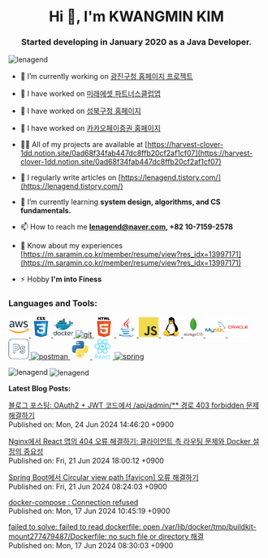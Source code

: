 <h1 align="center">Hi 👋, I'm KWANGMIN KIM</h1>
<h3 align="center">Started developing in January 2020 as a Java Developer.</h3>

<p align="left"> <img src="https://komarev.com/ghpvc/?username=lenagend&label=Profile%20views&color=0e75b6&style=flat" alt="lenagend" /> </p>

- 🔭 I’m currently working on [광진구청 홈페이지 프로젝트](https://www.gwangjin.go.kr/portal/main/main.do)

- 🔭 I have worked on [미래에셋 파트너스클럽앱](https://partnersclub.co.kr/)

- 🔭 I have worked on [성북구청 홈페이지](https://www.sb.go.kr/)

- 🔭 I have worked on [카카오페이증권 홈페이지](https://kakaopaysec.com/)

- 👨‍💻 All of my projects are available at [https://harvest-clover-1dd.notion.site/0ad68f34fab447dc8ffb20cf2af1cf07](https://harvest-clover-1dd.notion.site/0ad68f34fab447dc8ffb20cf2af1cf07)

- 📝 I regularly write articles on [https://lenagend.tistory.com/](https://lenagend.tistory.com/)

- 🌱 I’m currently learning **system design, algorithms, and CS fundamentals.**

- 📫 How to reach me **lenagend@naver.com, +82 10-7159-2578**

- 📄 Know about my experiences [https://m.saramin.co.kr/member/resume/view?res_idx=13997171](https://m.saramin.co.kr/member/resume/view?res_idx=13997171)

- ⚡ Hobby **I'm into Finess**

<p align="left">
</p>

<h3 align="left">Languages and Tools:</h3>
<p align="left"> <a href="https://aws.amazon.com" target="_blank" rel="noreferrer"> <img src="https://raw.githubusercontent.com/devicons/devicon/master/icons/amazonwebservices/amazonwebservices-original-wordmark.svg" alt="aws" width="40" height="40"/> </a> <a href="https://www.w3schools.com/css/" target="_blank" rel="noreferrer"> <img src="https://raw.githubusercontent.com/devicons/devicon/master/icons/css3/css3-original-wordmark.svg" alt="css3" width="40" height="40"/> </a> <a href="https://www.docker.com/" target="_blank" rel="noreferrer"> <img src="https://raw.githubusercontent.com/devicons/devicon/master/icons/docker/docker-original-wordmark.svg" alt="docker" width="40" height="40"/> </a> <a href="https://git-scm.com/" target="_blank" rel="noreferrer"> <img src="https://www.vectorlogo.zone/logos/git-scm/git-scm-icon.svg" alt="git" width="40" height="40"/> </a> <a href="https://www.w3.org/html/" target="_blank" rel="noreferrer"> <img src="https://raw.githubusercontent.com/devicons/devicon/master/icons/html5/html5-original-wordmark.svg" alt="html5" width="40" height="40"/> </a> <a href="https://www.java.com" target="_blank" rel="noreferrer"> <img src="https://raw.githubusercontent.com/devicons/devicon/master/icons/java/java-original.svg" alt="java" width="40" height="40"/> </a> <a href="https://developer.mozilla.org/en-US/docs/Web/JavaScript" target="_blank" rel="noreferrer"> <img src="https://raw.githubusercontent.com/devicons/devicon/master/icons/javascript/javascript-original.svg" alt="javascript" width="40" height="40"/> </a> <a href="https://www.linux.org/" target="_blank" rel="noreferrer"> <img src="https://raw.githubusercontent.com/devicons/devicon/master/icons/linux/linux-original.svg" alt="linux" width="40" height="40"/> </a> <a href="https://www.mongodb.com/" target="_blank" rel="noreferrer"> <img src="https://raw.githubusercontent.com/devicons/devicon/master/icons/mongodb/mongodb-original-wordmark.svg" alt="mongodb" width="40" height="40"/> </a> <a href="https://www.mysql.com/" target="_blank" rel="noreferrer"> <img src="https://raw.githubusercontent.com/devicons/devicon/master/icons/mysql/mysql-original-wordmark.svg" alt="mysql" width="40" height="40"/> </a> <a href="https://www.oracle.com/" target="_blank" rel="noreferrer"> <img src="https://raw.githubusercontent.com/devicons/devicon/master/icons/oracle/oracle-original.svg" alt="oracle" width="40" height="40"/> </a> <a href="https://www.photoshop.com/en" target="_blank" rel="noreferrer"> <img src="https://raw.githubusercontent.com/devicons/devicon/master/icons/photoshop/photoshop-line.svg" alt="photoshop" width="40" height="40"/> </a> <a href="https://postman.com" target="_blank" rel="noreferrer"> <img src="https://www.vectorlogo.zone/logos/getpostman/getpostman-icon.svg" alt="postman" width="40" height="40"/> </a> <a href="https://www.python.org" target="_blank" rel="noreferrer"> <img src="https://raw.githubusercontent.com/devicons/devicon/master/icons/python/python-original.svg" alt="python" width="40" height="40"/> </a> <a href="https://reactjs.org/" target="_blank" rel="noreferrer"> <img src="https://raw.githubusercontent.com/devicons/devicon/master/icons/react/react-original-wordmark.svg" alt="react" width="40" height="40"/> </a> <a href="https://spring.io/" target="_blank" rel="noreferrer"> <img src="https://www.vectorlogo.zone/logos/springio/springio-icon.svg" alt="spring" width="40" height="40"/> </a> </p>

<p><img align="left" src="https://github-readme-stats.vercel.app/api/top-langs?username=lenagend&show_icons=true&locale=en&layout=compact" alt="lenagend" /></p>

<p>&nbsp;<img align="center" src="https://github-readme-stats.vercel.app/api?username=lenagend&show_icons=true&locale=en" alt="lenagend" /></p>

<!--블로그시작--><p><strong>Latest Blog Posts:</strong></p><p><a href="https://lenagend.tistory.com/56">블로그 포스팅: OAuth2 + JWT 코드에서 /api/admin/** 경로 403 forbidden 문제 해결하기</a><br>Published on: Mon, 24 Jun 2024 14:46:20 +0900</p><p><a href="https://lenagend.tistory.com/55">Nginx에서 React 앱의 404 오류 해결하기: 클라이언트 측 라우팅 문제와 Docker 설정의 중요성</a><br>Published on: Fri, 21 Jun 2024 18:00:12 +0900</p><p><a href="https://lenagend.tistory.com/54">Spring Boot에서 Circular view path [favicon] 오류 해결하기</a><br>Published on: Fri, 21 Jun 2024 08:24:03 +0900</p><p><a href="https://lenagend.tistory.com/53">docker-compose : Connection refused</a><br>Published on: Mon, 17 Jun 2024 10:45:19 +0900</p><p><a href="https://lenagend.tistory.com/52">failed to solve: failed to read dockerfile: open /var/lib/docker/tmp/buildkit-mount277479487/Dockerfile: no such file or directory 해결</a><br>Published on: Mon, 17 Jun 2024 08:30:03 +0900</p><!--블로그끝-->